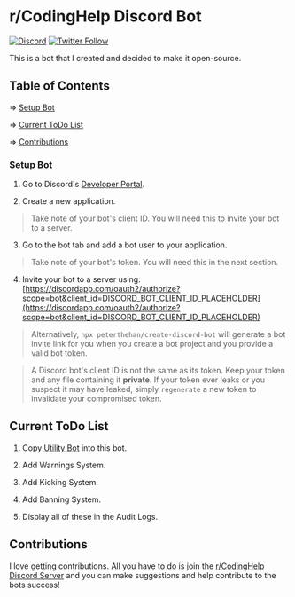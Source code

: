 # r/CodingHelp Discord Bot

[![Discord](https://discordapp.com/api/guilds/258167954913361930/embed.png)](https://discord.gg/REjFpZ9) [![Twitter Follow](https://img.shields.io/twitter/follow/DudeThatsErin.svg?style=social)](https://twitter.com/DudeThatsErin)

This is a bot that I created and decided to make it open-source.

## Table of Contents
=> [Setup Bot](#setup-bot)

=> [Current ToDo List](#current-todo-list)

=> [Contributions](#contributions)

### Setup Bot
1. Go to Discord's [Developer Portal](https://discordapp.com/developers/applications).

2. Create a new application.

> Take note of your bot's client ID. You will need this to invite your bot to a server.

3. Go to the bot tab and add a bot user to your application.

> Take note of your bot's token. You will need this in the next section.

4. Invite your bot to a server using: [https://discordapp.com/oauth2/authorize?scope=bot&client_id=DISCORD_BOT_CLIENT_ID_PLACEHOLDER](https://discordapp.com/oauth2/authorize?scope=bot&client_id=DISCORD_BOT_CLIENT_ID_PLACEHOLDER)

> Alternatively, `npx peterthehan/create-discord-bot` will generate a bot invite link for you when you create a bot project and you provide a valid bot token.

> A Discord bot's client ID is not the same as its token. Keep your token and any file containing it **private**. If your token ever leaks or you suspect it may have leaked, simply `regenerate` a new token to invalidate your compromised token.

## Current ToDo List
1. Copy [Utility Bot](https://github.com/DudeThatsErin/utility-bot) into this bot.

2. Add Warnings System.

3. Add Kicking System.

4. Add Banning System.

5. Display all of these in the Audit Logs.

## Contributions
I love getting contributions. All you have to do is join the [r/CodingHelp Discord Server](https://discord.gg/REjFpZ9) and you can make suggestions and help contribute to the bots success!

